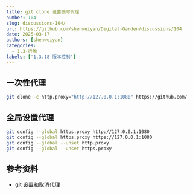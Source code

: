 ```yaml
---
title: git clone 设置临时代理
number: 104
slug: discussions-104/
url: https://github.com/shenweiyan/Digital-Garden/discussions/104
date: 2025-03-17
authors: [shenweiyan]
categories: 
  - 1.3-折腾
labels: ['1.3.18-版本控制']
---
```


## 一次性代理
```bash
git clone -c http.proxy="http://127.0.0.1:1080" https://github.com/
```

## 全局设置代理
```bash
git config --global https.proxy http://127.0.0.1:1080
git config --global https.proxy https://127.0.0.1:1080
git config --global --unset http.proxy
git config --global --unset https.proxy
```

## 参考资料
- [git 设置和取消代理](https://gist.github.com/laispace/666dd7b27e9116faece6)


<script src="https://giscus.app/client.js"
	data-repo="shenweiyan/Digital-Garden"
	data-repo-id="R_kgDOKgxWlg"
	data-mapping="number"
	data-term="104"
	data-reactions-enabled="1"
	data-emit-metadata="0"
	data-input-position="bottom"
	data-theme="light"
	data-lang="zh-CN"
	crossorigin="anonymous"
	async>
</script>

